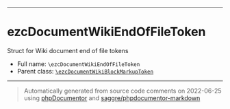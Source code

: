 ***

# ezcDocumentWikiEndOfFileToken

Struct for Wiki document end of file tokens



* Full name: `\ezcDocumentWikiEndOfFileToken`
* Parent class: [`\ezcDocumentWikiBlockMarkupToken`](./ezcDocumentWikiBlockMarkupToken.md)






***
> Automatically generated from source code comments on 2022-06-25 using [phpDocumentor](http://www.phpdoc.org/) and [saggre/phpdocumentor-markdown](https://github.com/Saggre/phpDocumentor-markdown)
